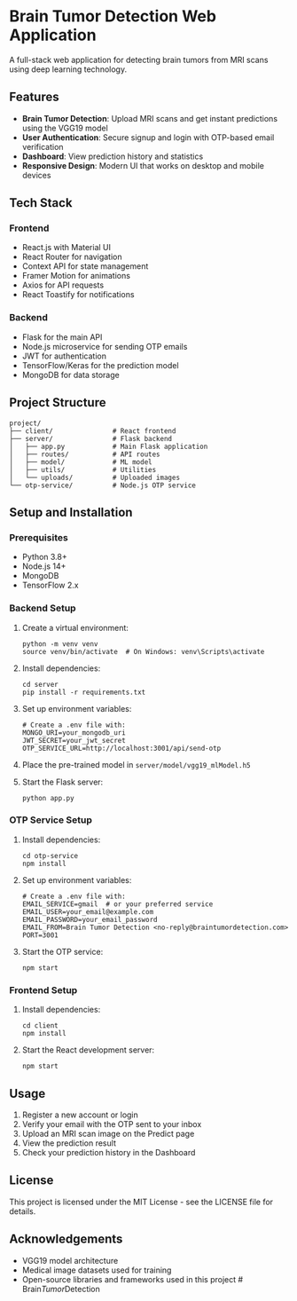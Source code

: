 # Brain Tumor Detection Web Application

A full-stack web application for detecting brain tumors from MRI scans using deep learning technology.

## Features

- **Brain Tumor Detection**: Upload MRI scans and get instant predictions using the VGG19 model
- **User Authentication**: Secure signup and login with OTP-based email verification
- **Dashboard**: View prediction history and statistics
- **Responsive Design**: Modern UI that works on desktop and mobile devices

## Tech Stack

### Frontend
- React.js with Material UI
- React Router for navigation
- Context API for state management
- Framer Motion for animations
- Axios for API requests
- React Toastify for notifications

### Backend
- Flask for the main API
- Node.js microservice for sending OTP emails
- JWT for authentication
- TensorFlow/Keras for the prediction model
- MongoDB for data storage

## Project Structure

```
project/
├── client/               # React frontend
├── server/               # Flask backend
│   ├── app.py            # Main Flask application
│   ├── routes/           # API routes
│   ├── model/            # ML model
│   ├── utils/            # Utilities
│   └── uploads/          # Uploaded images
└── otp-service/          # Node.js OTP service
```

## Setup and Installation

### Prerequisites
- Python 3.8+
- Node.js 14+
- MongoDB
- TensorFlow 2.x

### Backend Setup
1. Create a virtual environment:
   ```
   python -m venv venv
   source venv/bin/activate  # On Windows: venv\Scripts\activate
   ```

2. Install dependencies:
   ```
   cd server
   pip install -r requirements.txt
   ```

3. Set up environment variables:
   ```
   # Create a .env file with:
   MONGO_URI=your_mongodb_uri
   JWT_SECRET=your_jwt_secret
   OTP_SERVICE_URL=http://localhost:3001/api/send-otp
   ```

4. Place the pre-trained model in `server/model/vgg19_mlModel.h5`

5. Start the Flask server:
   ```
   python app.py
   ```

### OTP Service Setup
1. Install dependencies:
   ```
   cd otp-service
   npm install
   ```

2. Set up environment variables:
   ```
   # Create a .env file with:
   EMAIL_SERVICE=gmail  # or your preferred service
   EMAIL_USER=your_email@example.com
   EMAIL_PASSWORD=your_email_password
   EMAIL_FROM=Brain Tumor Detection <no-reply@braintumordetection.com>
   PORT=3001
   ```

3. Start the OTP service:
   ```
   npm start
   ```

### Frontend Setup
1. Install dependencies:
   ```
   cd client
   npm install
   ```

2. Start the React development server:
   ```
   npm start
   ```

## Usage

1. Register a new account or login
2. Verify your email with the OTP sent to your inbox
3. Upload an MRI scan image on the Predict page
4. View the prediction result
5. Check your prediction history in the Dashboard

## License

This project is licensed under the MIT License - see the LICENSE file for details.

## Acknowledgements

- VGG19 model architecture 
- Medical image datasets used for training
- Open-source libraries and frameworks used in this project #   B r a i n _ T u m o r _ D e t e c t i o n  
 